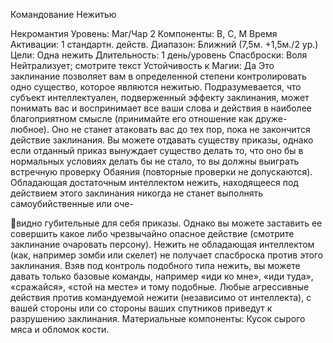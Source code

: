 
Командование Нежитью

Некромантия
Уровень: Маг/Чар 2
Компоненты: В, С, М
Время Активации: 1 стандартн. действ.
Диапазон: Ближний (7,5м. +1,5м./2 ур.)
Цели: Одна нежить
Длительность: 1 день/уровень
Спасброски: Воля Нейтрализует;
смотрите текст
Устойчивость к Магии: Да
Это заклинание позволяет вам в определенной степени контролировать одно
существо, которое являются нежитью.
Подразумевается, что субъект интеллектуален, подверженный эффекту заклинания, может понимать вас и воспринимает все ваши слова и действия
в наиболее благоприятном смысле
(принимайте его отношение как друже-любное). Оно не станет атаковать
вас до тех пор, пока не закончится действие заклинания. Вы можете отдавать
существу приказы, однако если отданный приказ вынуждает существо делать
то, что оно бы в нормальных условиях
делать бы не стало, то вы должны выиграть встречную проверку Обаяния
(повторные проверки не допускаются).
Обладающая достаточным интеллектом нежить, находящееся под действием этого заклинания никогда не станет
выполнять самоубийственные или оче-

видно губительные для себя приказы.
Однако вы можете заставить ее совершить какое либо чрезвычайно опасное
действие (смотрите заклинание очаровать персону).
Нежить не обладающая интеллектом
(как, например зомби или скелет) не
получает спасброска против этого заклинания. Взяв под контроль подобного типа нежить, вы можете давать только базовые команды, например «иди ко
мне», «иди туда», «сражайся», «стой
на месте» и тому подобные.
Любые агрессивные действия против командуемой нежити (независимо
от интеллекта), с вашей стороны или со
стороны ваших спутников приведут к
разрушению заклинания.
Материальные компоненты: Кусок
сырого мяса и обломок кости.